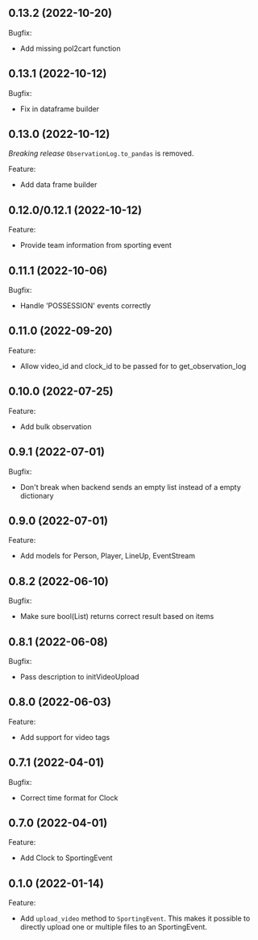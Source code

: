 
## 0.13.2 (2022-10-20)

Bugfix:
- Add missing pol2cart function

## 0.13.1 (2022-10-12)

Bugfix:
- Fix in dataframe builder

## 0.13.0 (2022-10-12)

*Breaking release*
`ObservationLog.to_pandas` is removed.

Feature:
- Add data frame builder

## 0.12.0/0.12.1 (2022-10-12)

Feature:
- Provide team information from sporting event 

## 0.11.1 (2022-10-06)

Bugfix:
- Handle 'POSSESSION' events correctly

## 0.11.0 (2022-09-20)

Feature:
- Allow video_id and clock_id to be passed for to get_observation_log 

## 0.10.0 (2022-07-25)

Feature:
- Add bulk observation

## 0.9.1 (2022-07-01)

Bugfix:
- Don't break when backend sends an empty list instead of a empty dictionary

## 0.9.0 (2022-07-01)

Feature:
- Add models for Person, Player, LineUp, EventStream

## 0.8.2 (2022-06-10)

Bugfix:
- Make sure bool(List) returns correct result based on items

## 0.8.1 (2022-06-08)

Bugfix:
- Pass description to initVideoUpload

## 0.8.0 (2022-06-03)

Feature:
- Add support for video tags

## 0.7.1 (2022-04-01)

Bugfix:
- Correct time format for Clock

## 0.7.0 (2022-04-01)

Feature:
- Add Clock to SportingEvent

## 0.1.0 (2022-01-14)

Feature:
- Add `upload_video` method to `SportingEvent`. This makes it possible to directly upload one or multiple files to an SportingEvent.